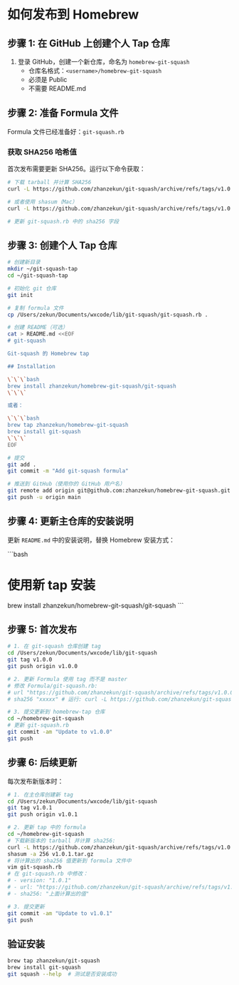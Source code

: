 # 如何发布到 Homebrew

## 步骤 1: 在 GitHub 上创建个人 Tap 仓库

1. 登录 GitHub，创建一个新仓库，命名为 `homebrew-git-squash`
   - 仓库名格式：`<username>/homebrew-git-squash`
   - 必须是 Public
   - 不需要 README.md

## 步骤 2: 准备 Formula 文件

Formula 文件已经准备好：`git-squash.rb`

### 获取 SHA256 哈希值

首次发布需要更新 SHA256。运行以下命令获取：

```bash
# 下载 tarball 并计算 SHA256
curl -L https://github.com/zhanzekun/git-squash/archive/refs/tags/v1.0.0.tar.gz | sha256sum

# 或者使用 shasum（Mac）
curl -L https://github.com/zhanzekun/git-squash/archive/refs/tags/v1.0.0.tar.gz | shasum -a 256

# 更新 git-squash.rb 中的 sha256 字段
```

## 步骤 3: 创建个人 Tap 仓库

```bash
# 创建新目录
mkdir ~/git-squash-tap
cd ~/git-squash-tap

# 初始化 git 仓库
git init

# 复制 formula 文件
cp /Users/zekun/Documents/wxcode/lib/git-squash/git-squash.rb .

# 创建 README（可选）
cat > README.md <<EOF
# git-squash

Git-squash 的 Homebrew tap

## Installation

\`\`\`bash
brew install zhanzekun/homebrew-git-squash/git-squash
\`\`\`

或者：

\`\`\`bash
brew tap zhanzekun/homebrew-git-squash
brew install git-squash
\`\`\`
EOF

# 提交
git add .
git commit -m "Add git-squash formula"

# 推送到 GitHub（使用你的 GitHub 用户名）
git remote add origin git@github.com:zhanzekun/homebrew-git-squash.git
git push -u origin main
```

## 步骤 4: 更新主仓库的安装说明

更新 `README.md` 中的安装说明，替换 Homebrew 安装方式：

\`\`\`bash
# 使用新 tap 安装
brew install zhanzekun/homebrew-git-squash/git-squash
\`\`\`

## 步骤 5: 首次发布

```bash
# 1. 在 git-squash 仓库创建 tag
cd /Users/zekun/Documents/wxcode/lib/git-squash
git tag v1.0.0
git push origin v1.0.0

# 2. 更新 Formula 使用 tag 而不是 master
# 修改 Formula/git-squash.rb:
# url "https://github.com/zhanzekun/git-squash/archive/refs/tags/v1.0.0.tar.gz"
# sha256 "xxxxx" # 运行: curl -L https://github.com/zhanzekun/git-squash/archive/refs/tags/v1.0.0.tar.gz | sha256sum

# 3. 提交更新到 homebrew-tap 仓库
cd ~/homebrew-git-squash
# 更新 git-squash.rb
git commit -am "Update to v1.0.0"
git push
```

## 步骤 6: 后续更新

每次发布新版本时：

```bash
# 1. 在主仓库创建新 tag
cd /Users/zekun/Documents/wxcode/lib/git-squash
git tag v1.0.1
git push origin v1.0.1

# 2. 更新 tap 中的 formula
cd ~/homebrew-git-squash
# 下载新版本的 tarball 并计算 sha256:
curl -L https://github.com/zhanzekun/git-squash/archive/refs/tags/v1.0.1.tar.gz -o v1.0.1.tar.gz
shasum -a 256 v1.0.1.tar.gz
# 将计算出的 sha256 值更新到 formula 文件中
vim git-squash.rb
# 在 git-squash.rb 中修改：
# - version: "1.0.1"
# - url: "https://github.com/zhanzekun/git-squash/archive/refs/tags/v1.0.1.tar.gz"
# - sha256: "上面计算出的值"

# 3. 提交更新
git commit -am "Update to v1.0.1"
git push
```

## 验证安装

```bash
brew tap zhanzekun/git-squash
brew install git-squash
git squash --help  # 测试是否安装成功
```

